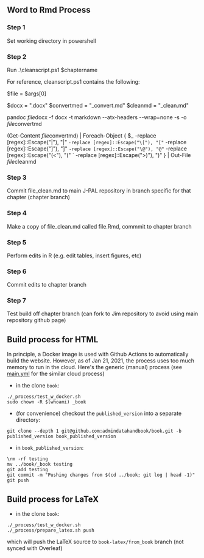## Word to Rmd Process

### Step 1
Set working directory in powershell

### Step 2
Run .\cleanscript.ps1 $chaptername

For reference, cleanscript.ps1 contains the following:

$file = $args[0]

$docx = ".docx"
$convertmed = "_convert.md"
$cleanmd = "_clean.md"

pandoc $file$docx -f docx -t markdown --atx-headers --wrap=none -s -o $file$convertmd

(Get-Content $file$convertmd) | Foreach-Object {
    $_ -replace [regex]::Escape("\|"), "|" `
       -replace [regex]::Escape("\["), "[" `
       -replace [regex]::Escape("\]"), "]" `
       -replace [regex]::Escape("\@"), "@" `
       -replace [regex]::Escape("(<"), "(" `
       -replace [regex]::Escape(">)"), ")"
    } | Out-File $file$cleanmd

### Step 3
Commit file_clean.md to main J-PAL repository in branch specific for that chapter (chapter branch)

### Step 4
Make a copy of file_clean.md called file.Rmd, commmit to chapter branch

### Step 5
Perform edits in R (e.g. edit tables, insert figures, etc)

### Step 6
Commit edits to chapter branch

### Step 7
Test build off chapter branch (can fork to Jim repository to avoid using main repository github page)

## Build process for HTML

In principle, a Docker image is used with Github Actions to automatically build the website. However, as of Jan 21, 2021, the process uses too much memory to run in the cloud. Here's the generic (manual) process (see [main.yml](../.github/workflows/main.yml) for the similar cloud process)

- in the clone `book`:
```
./_process/test_w_docker.sh
sudo chown -R $(whoami) _book
```
- (for convenience) checkout the `published_version` into a separate directory:
```
git clone --depth 1 git@github.com:admindatahandbook/book.git -b published_version book_published_version
```
- in `book_published_version`:
```
\rm -rf testing
mv ../book/_book testing
git add testing
git commit -m "Pushing changes from $(cd ../book; git log | head -1)"
git push
```

## Build process for LaTeX

- in the clone `book`:
```
./_process/test_w_docker.sh
./_process/prepare_latex.sh push
```
which will push the LaTeX source to `book-latex/from_book` branch (not synced with Overleaf)
